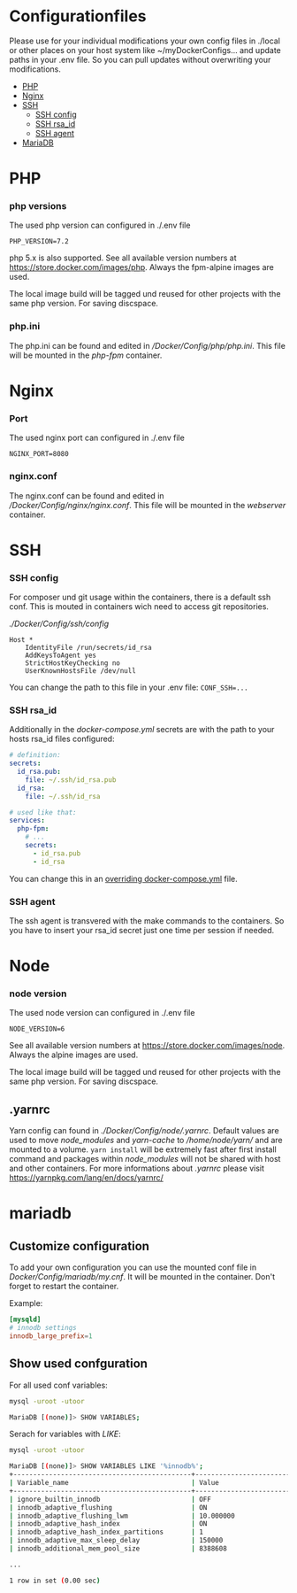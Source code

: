 # Configurationfiles

Please use for your individual modifications your own config files in ./local or other places on your host system like ~/myDockerConfigs... and update paths in your .env file. So you can pull updates without overwriting your modifications.

- [PHP](#php)
- [Nginx](#nginx)
- [SSH](#ssh)
  - [SSH config](#ssh-config)
  - [SSH rsa_id](#ssh-rsa_id)
  - [SSH agent](#ssh-agent)
- [MariaDB](#mariadb)

# PHP

### php versions

The used php version can configured in ./.env file

```PHP_VERSION=7.2```

php 5.x is also supported. See all available version numbers at https://store.docker.com/images/php. Always the fpm-alpine images are used.

The local image build will be tagged und reused for other projects with the same php version. For saving discspace.

### php.ini

The php.ini can be found and edited in _/Docker/Config/php/php.ini_. This file will be mounted in the _php-fpm_ container.


# Nginx

### Port

The used nginx port can configured in ./.env file

```NGINX_PORT=8080```

### nginx.conf

The nginx.conf can be found and edited in _/Docker/Config/nginx/nginx.conf_. This file will be mounted in the _webserver_ container.

# SSH

### SSH config

For composer und git usage within the containers, there is a default ssh conf. This is mouted in containers wich need to access git repositories.

_./Docker/Config/ssh/config_

```
Host *
    IdentityFile /run/secrets/id_rsa
    AddKeysToAgent yes
    StrictHostKeyChecking no
    UserKnownHostsFile /dev/null
```

You can change the path to this file in your .env file: ```CONF_SSH=...```

### SSH rsa_id

Additionally in the _docker-compose.yml_ secrets are with the path to your hosts rsa_id files configured:

```yaml
# definition:
secrets:
  id_rsa.pub:
    file: ~/.ssh/id_rsa.pub
  id_rsa:
    file: ~/.ssh/id_rsa

# used like that:
services:
  php-fpm:
    # ...
    secrets:
      - id_rsa.pub
      - id_rsa
```

You can change this in an [overriding docker-compose.yml](configuration/override-docker-compose-yml.md) file.

### SSH agent

The ssh agent is transvered with the make commands to the containers. So you have to insert your rsa_id secret just one time per session if needed.

# Node

### node version

The used node version can configured in ./.env file

```NODE_VERSION=6```

See all available version numbers at https://store.docker.com/images/node. Always the alpine images are used.

The local image build will be tagged und reused for other projects with the same php version. For saving discspace.

## .yarnrc 

Yarn config can found in _./Docker/Config/node/.yarnrc_. Default values are used to move _node_modules_ and _yarn-cache_ to _/home/node/yarn/_ and are mounted to a volume. ```yarn install``` will be extremely fast after first install command and packages within _node_modules_ will not be shared with host and other containers.
For more informations about _.yarnrc_ please visit https://yarnpkg.com/lang/en/docs/yarnrc/


# mariadb

## Customize configuration

To add your own configuration you can use the mounted conf file in _Docker/Config/mariadb/my.cnf_. It will be mounted in the container. Don't forget to restart the container.

Example:

```conf
[mysqld]
# innodb settings
innodb_large_prefix=1
```


## Show used confguration

For all used conf variables:

```bash
mysql -uroot -utoor

MariaDB [(none)]> SHOW VARIABLES;
```


Serach for variables with _LIKE_:
```bash
mysql -uroot -utoor

MariaDB [(none)]> SHOW VARIABLES LIKE '%innodb%';
+---------------------------------------------+------------------------+
| Variable_name                               | Value                  |
+---------------------------------------------+------------------------+
| ignore_builtin_innodb                       | OFF                    |
| innodb_adaptive_flushing                    | ON                     |
| innodb_adaptive_flushing_lwm                | 10.000000              |
| innodb_adaptive_hash_index                  | ON                     |
| innodb_adaptive_hash_index_partitions       | 1                      |
| innodb_adaptive_max_sleep_delay             | 150000                 |
| innodb_additional_mem_pool_size             | 8388608                |

...

1 row in set (0.00 sec)
```
